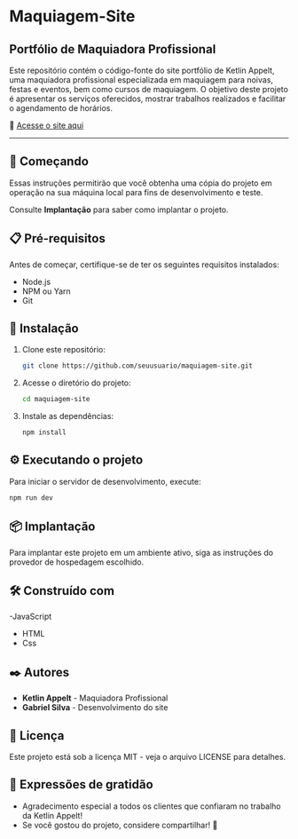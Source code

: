 # Maquiagem-Site

## Portfólio de Maquiadora Profissional

Este repositório contém o código-fonte do site portfólio de Ketlin Appelt, uma maquiadora profissional especializada em maquiagem para noivas, festas e eventos, bem como cursos de maquiagem. O objetivo deste projeto é apresentar os serviços oferecidos, mostrar trabalhos realizados e facilitar o agendamento de horários.

🔗 [Acesse o site aqui](https://ketlinappelt.com.br/)

---

## 🚀 Começando
Essas instruções permitirão que você obtenha uma cópia do projeto em operação na sua máquina local para fins de desenvolvimento e teste.

Consulte **Implantação** para saber como implantar o projeto.

## 📋 Pré-requisitos
Antes de começar, certifique-se de ter os seguintes requisitos instalados:
- Node.js
- NPM ou Yarn
- Git

## 🔧 Instalação

1. Clone este repositório:
   ```bash
   git clone https://github.com/seuusuario/maquiagem-site.git
   ```

2. Acesse o diretório do projeto:
   ```bash
   cd maquiagem-site
   ```

3. Instale as dependências:
   ```bash
   npm install
   ```

## ⚙️ Executando o projeto
Para iniciar o servidor de desenvolvimento, execute:
```bash
npm run dev
```

## 📦 Implantação
Para implantar este projeto em um ambiente ativo, siga as instruções do provedor de hospedagem escolhido.

## 🛠️ Construído com
-JavaScript
- HTML
- Css

## ✒️ Autores
- **Ketlin Appelt** - Maquiadora Profissional
- **Gabriel Silva** - Desenvolvimento do site

## 📄 Licença
Este projeto está sob a licença MIT - veja o arquivo LICENSE para detalhes.

## 🎁 Expressões de gratidão
- Agradecimento especial a todos os clientes que confiaram no trabalho da Ketlin Appelt!
- Se você gostou do projeto, considere compartilhar! 📢



